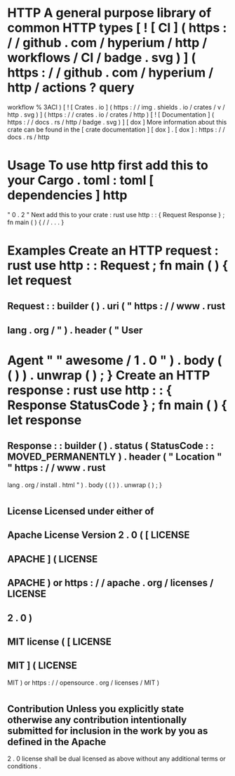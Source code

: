 #
HTTP
A
general
purpose
library
of
common
HTTP
types
[
!
[
CI
]
(
https
:
/
/
github
.
com
/
hyperium
/
http
/
workflows
/
CI
/
badge
.
svg
)
]
(
https
:
/
/
github
.
com
/
hyperium
/
http
/
actions
?
query
=
workflow
%
3ACI
)
[
!
[
Crates
.
io
]
(
https
:
/
/
img
.
shields
.
io
/
crates
/
v
/
http
.
svg
)
]
(
https
:
/
/
crates
.
io
/
crates
/
http
)
[
!
[
Documentation
]
(
https
:
/
/
docs
.
rs
/
http
/
badge
.
svg
)
]
[
dox
]
More
information
about
this
crate
can
be
found
in
the
[
crate
documentation
]
[
dox
]
.
[
dox
]
:
https
:
/
/
docs
.
rs
/
http
#
#
Usage
To
use
http
first
add
this
to
your
Cargo
.
toml
:
toml
[
dependencies
]
http
=
"
0
.
2
"
Next
add
this
to
your
crate
:
rust
use
http
:
:
{
Request
Response
}
;
fn
main
(
)
{
/
/
.
.
.
}
#
#
Examples
Create
an
HTTP
request
:
rust
use
http
:
:
Request
;
fn
main
(
)
{
let
request
=
Request
:
:
builder
(
)
.
uri
(
"
https
:
/
/
www
.
rust
-
lang
.
org
/
"
)
.
header
(
"
User
-
Agent
"
"
awesome
/
1
.
0
"
)
.
body
(
(
)
)
.
unwrap
(
)
;
}
Create
an
HTTP
response
:
rust
use
http
:
:
{
Response
StatusCode
}
;
fn
main
(
)
{
let
response
=
Response
:
:
builder
(
)
.
status
(
StatusCode
:
:
MOVED_PERMANENTLY
)
.
header
(
"
Location
"
"
https
:
/
/
www
.
rust
-
lang
.
org
/
install
.
html
"
)
.
body
(
(
)
)
.
unwrap
(
)
;
}
#
License
Licensed
under
either
of
-
Apache
License
Version
2
.
0
(
[
LICENSE
-
APACHE
]
(
LICENSE
-
APACHE
)
or
https
:
/
/
apache
.
org
/
licenses
/
LICENSE
-
2
.
0
)
-
MIT
license
(
[
LICENSE
-
MIT
]
(
LICENSE
-
MIT
)
or
https
:
/
/
opensource
.
org
/
licenses
/
MIT
)
#
Contribution
Unless
you
explicitly
state
otherwise
any
contribution
intentionally
submitted
for
inclusion
in
the
work
by
you
as
defined
in
the
Apache
-
2
.
0
license
shall
be
dual
licensed
as
above
without
any
additional
terms
or
conditions
.
